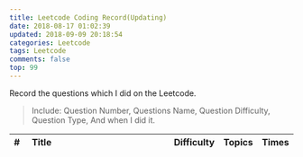 ```yaml
---
title: Leetcode Coding Record(Updating)
date: 2018-08-17 01:02:39
updated: 2018-09-09 20:18:54
categories: Leetcode
tags: Leetcode
comments: false
top: 99
---
```

Record the questions which I did on the Leetcode. 
> Include: Question Number, Questions Name, Question Difficulty, Question Type, And when I did it.

<style>
table th:nth-of-type(1) {
    width: 60px;
}

table th:nth-of-type(2) {
    width: 50%;
}
</style>

<!--more-->
| # | Title                                                                                                             | Difficulty   | Topics   | Times   |
| :--- | :---------------------------------------------------------------------------------------------------------------- | :----- | :----- | :--------- |
